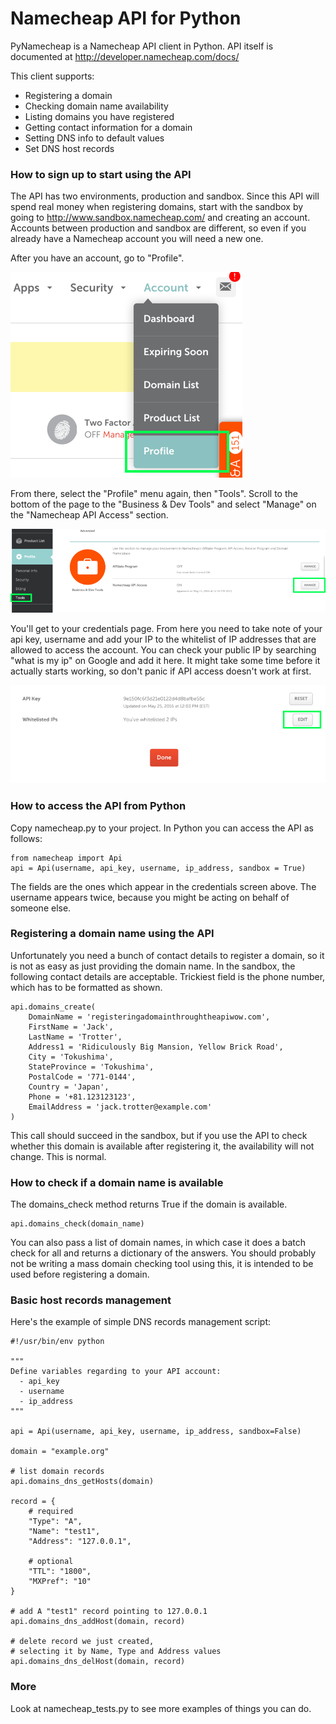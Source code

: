 Namecheap API for Python
===========

PyNamecheap is a Namecheap API client in Python.
API itself is documented at <http://developer.namecheap.com/docs/>

This client supports:
-   Registering a domain
-   Checking domain name availability
-   Listing domains you have registered
-   Getting contact information for a domain
-   Setting DNS info to default values
-   Set DNS host records

### How to sign up to start using the API

The API has two environments, production and sandbox. Since this API will spend real money when registering domains, start with the sandbox by going to <http://www.sandbox.namecheap.com/> and creating an account. Accounts between production and sandbox are different, so even if you already have a Namecheap account you will need a new one.

After you have an account, go to "Profile".

![Profile](img/profile.png "Profile")

From there, select the "Profile" menu again, then "Tools". Scroll to the bottom of the page to the "Business & Dev Tools" and select "Manage" on the "Namecheap API Access" section.

![API menu](img/apimenu.png "API menu")

You'll get to your credentials page. From here you need to take note of your api key, username and add your IP to the whitelist of IP addresses that are allowed to access the account. You can check your public IP by searching "what is my ip" on Google and add it here. It might take some time before it actually starts working, so don't panic if API access doesn't work at first.

![Credentials](img/credentials.png "Credentials")

### How to access the API from Python

Copy namecheap.py to your project. In Python you can access the API as follows:

    from namecheap import Api
    api = Api(username, api_key, username, ip_address, sandbox = True)

The fields are the ones which appear in the credentials screen above. The username appears twice, because you might be acting on behalf of someone else.

### Registering a domain name using the API

Unfortunately you need a bunch of contact details to register a domain, so it is not as easy as just providing the domain name. In the sandbox, the following contact details are acceptable. Trickiest field is the phone number, which has to be formatted as shown.

    api.domains_create(
        DomainName = 'registeringadomainthroughtheapiwow.com',
        FirstName = 'Jack',
        LastName = 'Trotter',
        Address1 = 'Ridiculously Big Mansion, Yellow Brick Road',
        City = 'Tokushima',
        StateProvince = 'Tokushima',
        PostalCode = '771-0144',
        Country = 'Japan',
        Phone = '+81.123123123',
        EmailAddress = 'jack.trotter@example.com'
    )

This call should succeed in the sandbox, but if you use the API to check whether this domain is available after registering it, the availability will not change. This is normal.

### How to check if a domain name is available

The domains_check method returns True if the domain is available.

    api.domains_check(domain_name)

You can also pass a list of domain names, in which case it does a batch check for all and returns a dictionary of the answers.
You should probably not be writing a mass domain checking tool using this, it is intended to be used before registering a domain.

### Basic host records management

Here's the example of simple DNS records management script:

    #!/usr/bin/env python

    """
    Define variables regarding to your API account:
      - api_key
      - username
      - ip_address
    """

    api = Api(username, api_key, username, ip_address, sandbox=False)

    domain = "example.org"

    # list domain records
    api.domains_dns_getHosts(domain)

    record = {
        # required
        "Type": "A",
        "Name": "test1",
        "Address": "127.0.0.1",

        # optional
        "TTL": "1800",
        "MXPref": "10"
    }

    # add A "test1" record pointing to 127.0.0.1
    api.domains_dns_addHost(domain, record)

    # delete record we just created,
    # selecting it by Name, Type and Address values
    api.domains_dns_delHost(domain, record)

### More

Look at namecheap_tests.py to see more examples of things you can do.
